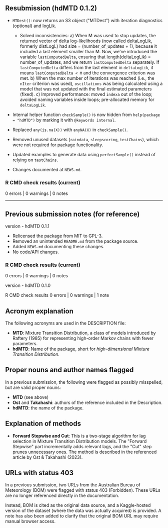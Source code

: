 ## Resubmission (hdMTD 0.1.2)

- `MTDest()`: now returns an S3 object ("MTDest") with iteration diagnostics (optional) and logLik.
  - Solved inconsistencies:
    a) When M was used to stop updates, the returned vector of delta log-likelihoods 
       (now called deltaLogLik, formerly distLogL) had size = (number_of_updates + 1), 
       because it included a last element smaller than M. Now, we've introduced the 
       variable `lastComputedDelta`, ensuring that length(deltaLogLik) = number_of_updates, 
       and we return `lastComputedDelta` separately. If `lastComputedDelta` differs from 
       the last element in `deltaLogLik`, it means `lastComputedDelta < M` and the convergence 
       criterion was met.
    b) When the max number of iterations was reached (i.e., the `nIter` criterion was used), 
       `oscillations` was being calculated using a model that was not updated with the final 
       estimated parameters (fixed).
    c) Improved performance: moved `indexa` out of the loop; avoided naming variables inside loops; 
       pre-allocated memory for `deltaLogLik`.

- Internal helper function `checkSample()` is now hidden from `help(package = "hdMTD")` 
by marking it with `@keywords internal`.
- Replaced `any(is.na(X))` with `anyNA(X)` in `checkSample()`.
- Removed unused datasets (`raindata`, `sleepscoring`, `testChains`), which were not required for package functionality.
- Updated examples to generate data using `perfectSample()` instead of relying on `testChains`.
- Changes documented at `NEWS.md`.

### R CMD check results (current)
0 errors | 0 warnings | 0 notes

---

## Previous submission notes (for reference)

version - hdMTD 0.1.1

- Relicensed the package from MIT to GPL-3.
- Removed an unintended `README.md` from the package source.
- Added `NEWS.md` documenting these changes.
- No code/API changes.

### R CMD check results (current)
0 errors | 0 warnings | 0 notes

version - hdMTD 0.1.0

R CMD check results
0 errors | 0 warnings | 1 note

## Acronym explanation

The following acronyms are used in the DESCRIPTION file:

- **MTD**: Mixture Transition Distribution, a class of models introduced by Raftery (1985)
for representing high-order Markov chains with fewer parameters.
- **hdMTD**: Name of the package, short for *high-dimensional Mixture Transition Distribution*.

## Proper nouns and author names flagged

In a previous submission, the following were flagged as possibly misspelled, but are
valid proper nouns:

- **MTD** (see above)
- **Ost** and **Takahashi**: authors of the reference included in the Description.
- **hdMTD**: the name of the package.

## Explanation of methods

- **Forward Stepwise and Cut**: This is a two-stage algorithm for lag selection in
  Mixture Transition Distribution models. The "Forward Stepwise" part incrementally adds
  relevant lags, and the "Cut" step prunes unnecessary ones. The method is described in 
  the referenced article by Ost & Takahashi (2023).

## URLs with status 403

In a previous submission, two URLs from the Australian Bureau of Meteorology (BOM) were
flagged with status 403 (Forbidden). These URLs are no longer referenced directly in the
documentation.

Instead, BOM is cited as the original data source, and a Kaggle-hosted version of the
dataset (where the data was actually acquired) is provided. A note has also been added
to clarify that the original BOM URL may require manual browser access.
